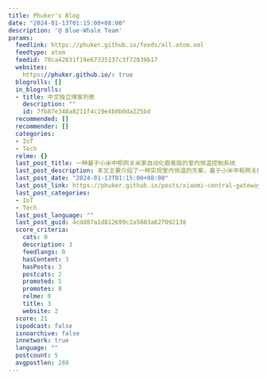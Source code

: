 ```yaml
---
title: Phuker's Blog
date: "2024-01-13T01:15:00+08:00"
description: '@ Blue-Whale Team'
params:
  feedlink: https://phuker.github.io/feeds/all.atom.xml
  feedtype: atom
  feedid: 70ca42031f19e67335137c3f72039b17
  websites:
    https://phuker.github.io/: true
  blogrolls: []
  in_blogrolls:
  - title: 中文独立博客列表
    description: ""
    id: 7fb87e348a8211f4c19e4b0b0da225bd
  recommended: []
  recommender: []
  categories:
  - IoT
  - Tech
  relme: {}
  last_post_title: 一种基于小米中枢网关米家自动化极客版的室内恒温控制系统
  last_post_description: 本文主要介绍了一种实现室内恒温的方案，基于小米中枢网关的米家自动化极客版功能，编程读取米家智能温湿度计 3
  last_post_date: "2024-01-13T01:15:00+08:00"
  last_post_link: https://phuker.github.io/posts/xiaomi-central-gateway-thermostat.html
  last_post_categories:
  - IoT
  - Tech
  last_post_language: ""
  last_post_guid: 4cdd87a1d812699c2a5603a627092138
  score_criteria:
    cats: 0
    description: 3
    feedlangs: 0
    hasContent: 3
    hasPosts: 3
    postcats: 2
    promoted: 5
    promotes: 0
    relme: 0
    title: 3
    website: 2
  score: 21
  ispodcast: false
  isnoarchive: false
  innetwork: true
  language: ""
  postcount: 5
  avgpostlen: 288
---
```

